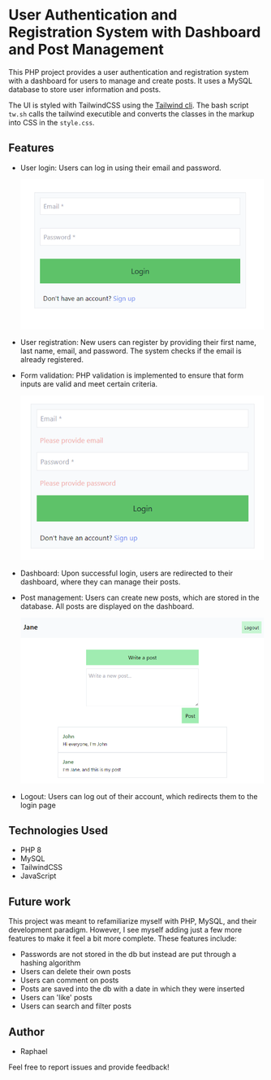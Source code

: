 # User Authentication and Registration System with Dashboard and Post Management

This PHP project provides a user authentication and registration system with a dashboard for users to manage and create posts. It uses a MySQL database to store user information and posts.

The UI is styled with TailwindCSS using the [Tailwind cli](https://tailwindcss.com/blog/standalone-cli). The bash script `tw.sh` calls the tailwind executible and converts the classes in the markup into CSS in the `style.css`.

## Features

- User login: Users can log in using their email and password.

  ![Login page](screenshots/login_page.png)

- User registration: New users can register by providing their first name, last name, email, and password. The system checks if the email is already registered.

- Form validation: PHP validation is implemented to ensure that form inputs are valid and meet certain criteria.

  ![Invalid login](screenshots/invalid_login.png)

- Dashboard: Upon successful login, users are redirected to their dashboard, where they can manage their posts.

- Post management: Users can create new posts, which are stored in the database. All posts are displayed on the dashboard.

  ![Dashboard](screenshots/dashboard.png)

- Logout: Users can log out of their account, which redirects them to the login page

## Technologies Used

- PHP 8
- MySQL
- TailwindCSS
- JavaScript

## Future work

This project was meant to refamiliarize myself with PHP, MySQL, and their development paradigm. However, I see myself adding just a few more features to make it feel a bit more complete. These features include:

- Passwords are not stored in the db but instead are put through a hashing algorithm
- Users can delete their own posts
- Users can comment on posts
- Posts are saved into the db with a date in which they were inserted
- Users can 'like' posts
- Users can search and filter posts 

## Author

- Raphael

Feel free to report issues and provide feedback!

